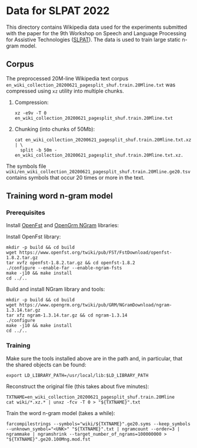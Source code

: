 # Data for SLPAT 2022

This directory contains Wikipedia data used for the experiments submitted with the paper
for the 9th Workshop on Speech and Language Processing for Assistive Technologies
([SLPAT](http://www.slpat.org/slpat2022/)). The data is used to train large static
n-gram model.

## Corpus

The preprocessed 20M-line Wikipedia text corpus
`en_wiki_collection_20200621_pagesplit_shuf.train.20Mline.txt` was compressed
using `xz` utility into multiple chunks.

1.  Compression:

    ```shell
    xz -e9v -T 0 en_wiki_collection_20200621_pagesplit_shuf.train.20Mline.txt
    ```

1.  Chunking (into chunks of 50Mb):

    ```shell
    cat en_wiki_collection_20200621_pagesplit_shuf.train.20Mline.txt.xz | \
      split -b 50m - en_wiki_collection_20200621_pagesplit_shuf.train.20Mline.txt.xz.
    ```

The symbols file
`wiki/en_wiki_collection_20200621_pagesplit_shuf.train.20Mline.ge20.tsv` contains
symbols that occur 20 times or more in the text.

## Training word n-gram model

### Prerequisites

Install [OpenFst](https://www.openfst.org/twiki/bin/view/FST/WebHome) and [OpenGrm NGram](https://www.opengrm.org/twiki/bin/view/GRM/NGramLibrary)
libraries:

Install OpenFst library:

```shell
mkdir -p build && cd build
wget https://www.openfst.org/twiki/pub/FST/FstDownload/openfst-1.8.2.tar.gz
tar xvfz openfst-1.8.2.tar.gz && cd openfst-1.8.2
./configure --enable-far --enable-ngram-fsts
make -j10 && make install
cd ../..
```

Build and install NGram library and tools:

```shell
mkdir -p build && cd build
wget https://www.opengrm.org/twiki/pub/GRM/NGramDownload/ngram-1.3.14.tar.gz
tar xfz ngram-1.3.14.tar.gz && cd ngram-1.3.14
./configure
make -j10 && make install
cd ../..
```

### Training

Make sure the tools installed above are in the path and, in particular, that the
shared objects can be found:

```shell
export LD_LIBRARY_PATH=/usr/local/lib:$LD_LIBRARY_PATH
```

Reconstruct the original file (this takes about five minutes):

```shell
TXTNAME=en_wiki_collection_20200621_pagesplit_shuf.train.20Mline
cat wiki/*.xz.* | unxz -fcv -T 0 > "${TXTNAME}".txt
```

Train the word n-gram model (takes a while):

```shell
farcompilestrings --symbols="wiki/${TXTNAME}".ge20.syms --keep_symbols --unknown_symbol="<UNK>" "${TXTNAME}".txt | ngramcount --order=3 | ngrammake | ngramshrink --target_number_of_ngrams=100000000 > "${TXTNAME}".ge20.100Mng.mod.fst
```
